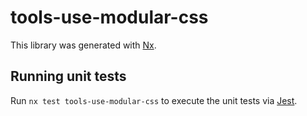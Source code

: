 # tools-use-modular-css

This library was generated with [Nx](https://nx.dev).

## Running unit tests

Run `nx test tools-use-modular-css` to execute the unit tests via [Jest](https://jestjs.io).
